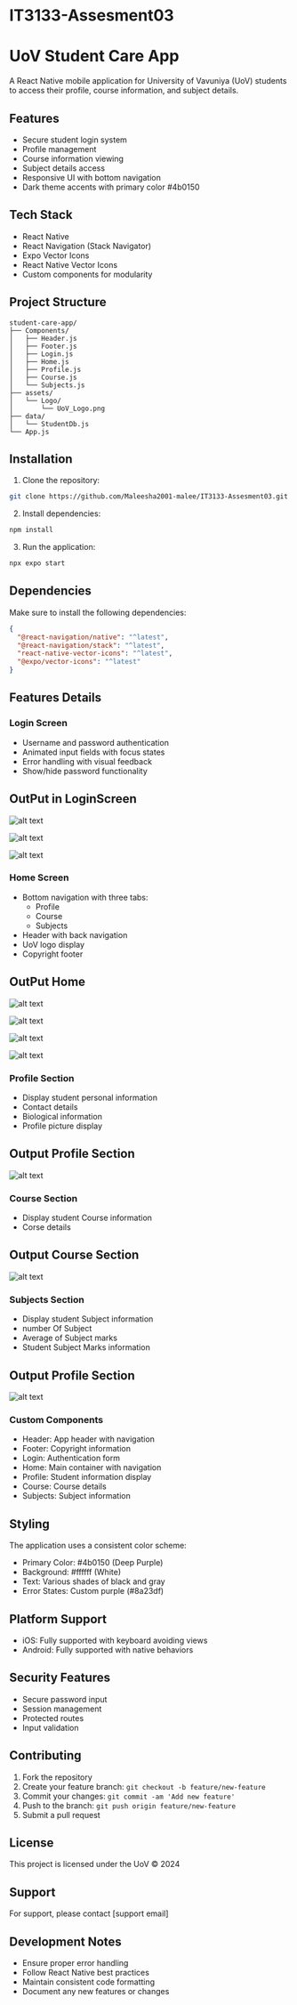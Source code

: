 # IT3133-Assesment03
# UoV Student Care App

A React Native mobile application for University of Vavuniya (UoV) students to access their profile, course information, and subject details.

## Features

- Secure student login system
- Profile management
- Course information viewing
- Subject details access
- Responsive UI with bottom navigation
- Dark theme accents with primary color #4b0150

## Tech Stack

- React Native
- React Navigation (Stack Navigator)
- Expo Vector Icons
- React Native Vector Icons
- Custom components for modularity

## Project Structure

```
student-care-app/
├── Components/
│   ├── Header.js
│   ├── Footer.js
│   ├── Login.js
│   ├── Home.js
│   ├── Profile.js
│   ├── Course.js
│   └── Subjects.js
├── assets/
│   └── Logo/
│       └── UoV_Logo.png
├── data/
│   └── StudentDb.js
└── App.js
```

## Installation

1. Clone the repository:
```bash
git clone https://github.com/Maleesha2001-malee/IT3133-Assesment03.git
```

2. Install dependencies:
```bash
npm install
```

3. Run the application:
```bash
npx expo start
```

## Dependencies

Make sure to install the following dependencies:

```json
{
  "@react-navigation/native": "^latest",
  "@react-navigation/stack": "^latest",
  "react-native-vector-icons": "^latest",
  "@expo/vector-icons": "^latest"
}
```

## Features Details

### Login Screen
- Username and password authentication
- Animated input fields with focus states
- Error handling with visual feedback
- Show/hide password functionality

## OutPut in LoginScreen

![alt text](output1.png)


![alt text](output2.png)


![alt text](output3.png)


### Home Screen
- Bottom navigation with three tabs:
  - Profile
  - Course
  - Subjects
- Header with back navigation
- UoV logo display
- Copyright footer

## OutPut Home

![alt text](output4.png)

![alt text](output5.png)

![alt text](output6.png)

![alt text](output7.png)

### Profile Section
- Display student personal information
- Contact details
- Biological information
- Profile picture display

## Output Profile Section

![alt text](output8.png)

### Course Section
- Display student Course information
- Corse details


## Output Course Section

![alt text](output9.png)


### Subjects Section
- Display student Subject information
- number Of Subject
- Average of Subject marks
- Student Subject Marks information


## Output Profile Section

![alt text](output10.png)

### Custom Components
- Header: App header with navigation
- Footer: Copyright information
- Login: Authentication form
- Home: Main container with navigation
- Profile: Student information display
- Course: Course details
- Subjects: Subject information

## Styling

The application uses a consistent color scheme:
- Primary Color: #4b0150 (Deep Purple)
- Background: #ffffff (White)
- Text: Various shades of black and gray
- Error States: Custom purple (#8a23df)

## Platform Support

- iOS: Fully supported with keyboard avoiding views
- Android: Fully supported with native behaviors

## Security Features

- Secure password input
- Session management
- Protected routes
- Input validation

## Contributing

1. Fork the repository
2. Create your feature branch: `git checkout -b feature/new-feature`
3. Commit your changes: `git commit -am 'Add new feature'`
4. Push to the branch: `git push origin feature/new-feature`
5. Submit a pull request

## License

This project is licensed under the UoV © 2024

## Support

For support, please contact [support email]

## Development Notes

- Ensure proper error handling
- Follow React Native best practices
- Maintain consistent code formatting
- Document any new features or changes